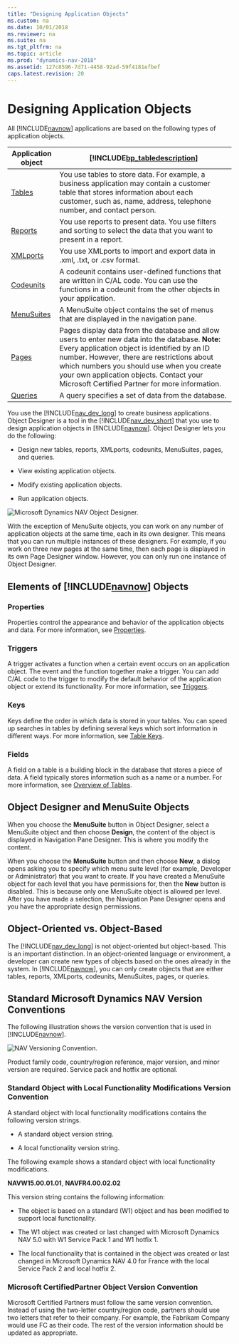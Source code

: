 ```yaml
---
title: "Designing Application Objects"
ms.custom: na
ms.date: 10/01/2018
ms.reviewer: na
ms.suite: na
ms.tgt_pltfrm: na
ms.topic: article
ms.prod: "dynamics-nav-2018"
ms.assetid: 127c8596-7d71-4458-92ad-59f4181efbef
caps.latest.revision: 20
---
```

# Designing Application Objects
All [!INCLUDE[navnow](includes/navnow_md.md)] applications are based on the following types of application objects.  

|Application object|[!INCLUDE[bp_tabledescription](includes/bp_tabledescription_md.md)]|  
|------------------------|---------------------------------------|  
|[Tables](Tables.md)|You use tables to store data. For example, a business application may contain a customer table that stores information about each customer, such as, name, address, telephone number, and contact person.|  
|[Reports](Reports.md)|You use reports to present data. You use filters and sorting to select the data that you want to present in a report.|  
|[XMLports](XMLports.md)|You use XMLports to import and export data in .xml, .txt, or .csv format.|  
|[Codeunits](Codeunits.md)|A codeunit contains user-defined functions that are written in C/AL code. You can use the functions in a codeunit from the other objects in your application.|  
|[MenuSuites](MenuSuites.md)|A MenuSuite object contains the set of menus that are displayed in the navigation pane.|  
|[Pages](Pages.md)|Pages display data from the database and allow users to enter new data into the database. **Note:**  Every application object is identified by an ID number. However, there are restrictions about which numbers you should use when you create your own application objects. Contact your Microsoft Certified Partner for more information.|  
|[Queries](Queries.md)|A query specifies a set of data from the database.|  

 You use the [!INCLUDE[nav_dev_long](includes/nav_dev_long_md.md)] to create business applications. Object Designer is a tool in the [!INCLUDE[nav_dev_short](includes/nav_dev_short_md.md)] that you use to design application objects in [!INCLUDE[navnow](includes/navnow_md.md)]. Object Designer lets you do the following:  

-   Design new tables, reports, XMLports, codeunits, MenuSuites, pages, and queries.  

-   View existing application objects.  

-   Modify existing application objects.  

-   Run application objects.  

 ![Microsoft Dynamics NAV Object Designer.](media/NAV_ObjectDesigner.png "NAV\_ObjectDesigner")  

 With the exception of MenuSuite objects, you can work on any number of application objects at the same time, each in its own designer. This means that you can run multiple instances of these designers. For example, if you work on three new pages at the same time, then each page is displayed in its own Page Designer window. However, you can only run one instance of Object Designer.  

## Elements of [!INCLUDE[navnow](includes/navnow_md.md)] Objects  

### Properties  
 Properties control the appearance and behavior of the application objects and data. For more information, see [Properties](Properties.md).  

### Triggers  
 A trigger activates a function when a certain event occurs on an application object. The event and the function together make a trigger. You can add C/AL code to the trigger to modify the default behavior of the application object or extend its functionality. For more information, see [Triggers](Triggers.md).  

### Keys  
 Keys define the order in which data is stored in your tables. You can speed up searches in tables by defining several keys which sort information in different ways. For more information, see [Table Keys](Table-Keys.md).  

### Fields  
 A field on a table is a building block in the database that stores a piece of data. A field typically stores information such as a name or a number. For more information, see [Overview of Tables](Overview-of-Tables.md).  

## Object Designer and MenuSuite Objects  
 When you choose the **MenuSuite** button in Object Designer, select a MenuSuite object and then choose **Design**, the content of the object is displayed in Navigation Pane Designer. This is where you modify the content.  

 When you choose the **MenuSuite** button and then choose **New**, a dialog opens asking you to specify which menu suite level (for example, Developer or Administrator) that you want to create. If you have created a MenuSuite object for each level that you have permissions for, then the **New** button is disabled. This is because only one MenuSuite object is allowed per level. After you have made a selection, the Navigation Pane Designer opens and you have the appropriate design permissions.  

## Object-Oriented vs. Object-Based  
 The [!INCLUDE[nav_dev_long](includes/nav_dev_long_md.md)] is not object-oriented but object-based. This is an important distinction. In an object-oriented language or environment, a developer can create new types of objects based on the ones already in the system. In [!INCLUDE[navnow](includes/navnow_md.md)], you can only create objects that are either tables, reports, XMLports, codeunits, MenuSuites, pages, or queries.  

## Standard Microsoft Dynamics NAV Version Conventions  
 The following illustration shows the version convention that is used in [!INCLUDE[navnow](includes/navnow_md.md)].  

 ![NAV Versioning Convention.](media/NAV_VersionConvention.png "NAV\_VersionConvention")  

 Product family code, country/region reference, major version, and minor version are required. Service pack and hotfix are optional.  

### Standard Object with Local Functionality Modifications Version Convention  
 A standard object with local functionality modifications contains the following version strings.  

-   A standard object version string.  

-   A local functionality version string.  

 The following example shows a standard object with local functionality modifications.  

 **NAVW15.00.01.01**, **NAVFR4.00.02.02**  

 This version string contains the following information:  

-   The object is based on a standard (W1) object and has been modified to support local functionality.  

-   The W1 object was created or last changed with Microsoft Dynamics NAV 5.0 with W1 Service Pack 1 and W1 hotfix 1.  

-   The local functionality that is contained in the object was created or last changed in Microsoft Dynamics NAV 4.0 for France with the local Service Pack 2 and local hotfix 2.  

### Microsoft CertifiedPartner Object Version Convention  
 Microsoft Certified Partners must follow the same version convention. Instead of using the two-letter country/region code, partners should use two letters that refer to their company. For example, the Fabrikam Company would use FC as their code. The rest of the version information should be updated as appropriate.
